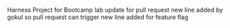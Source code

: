 Harness Project for Bootcamp lab
update for pull request
new line added by gokul so pull request can trigger 
new line added for feature flag

